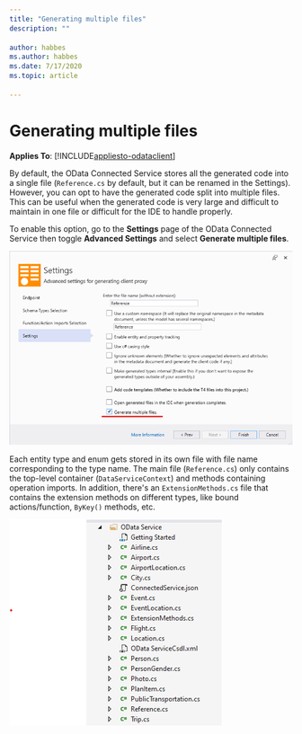 ```yaml
---
title: "Generating multiple files"
description: ""

author: habbes
ms.author: habbes
ms.date: 7/17/2020
ms.topic: article
 
---
```

# Generating multiple files

**Applies To**: [!INCLUDE[appliesto-odataclient](../includes/appliesto-odataclient-v7.md)]

By default, the OData Connected Service stores all the generated code into a single file (`Reference.cs` by default, but it can be renamed in the Settings). However, you can opt to have the generated code split into multiple files. This can be useful when the generated code is very large and difficult to maintain in one file or difficult for the IDE to handle properly.

To enable this option, go to the **Settings** page of the OData Connected Service then toggle **Advanced Settings** and select **Generate multiple files**.

![Generate Multiple Files setting](../assets/2020-07-17-OCS-generate-multiple-files-setting.png)

Each entity type and enum gets stored in its own file with file name corresponding to the type name. The main file (`Reference.cs`) only contains the top-level container (`DataServiceContext`) and methods containing operation imports. In addition, there's an `ExtensionMethods.cs` file that contains the extension methods on different types, like bound actions/function, `ByKey()` methods, etc.


![Multiple generated files](../assets/2020-07-17-OCS-multiple-generated-files.png)